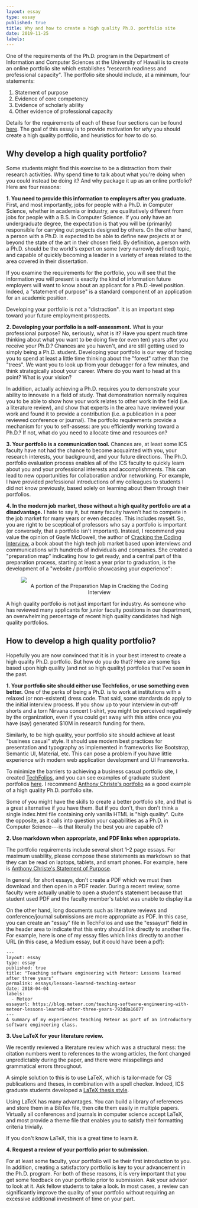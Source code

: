 ```yaml
---
layout: essay
type: essay
published: true
title: Why and how to create a high quality Ph.D. portfolio site
date: 2019-11-25
labels:
---
```


One of the requirements of the Ph.D. program in the Department of Information and Computer Sciences at the University of Hawaii is to create an online portfolio site which establishes "research readiness and professional capacity". The portfolio site should include, at a minimum, four statements:

  1. Statement of purpose
  2. Evidence of core competency
  3. Evidence of scholarly ability
  4. Other evidence of professional capacity

Details for the requirements of each of these four sections can be found [here](http://www.ics.hawaii.edu/welcome/academics/graduate-degree-programs/ph-d-in-ics/#phd-portfolio).   The goal of this essay is to provide motivation for *why* you should create a high quality portfolio, and heuristics for *how* to do so.

## Why develop a high quality portfolio?

Some students might find this exercise to be a distraction from their research activities. Why spend time to talk about what you're doing when you could instead be doing it? And why package it up as an online portfolio? Here are four reasons:

**1. You need to provide this information to employers after you graduate.**  First, and most importantly, jobs for people with a Ph.D. in Computer Science, whether in academia or industry, are qualitatively different from jobs for people with a B.S. in Computer Science. If you only have an undergraduate degree, the expectation is that you will be (primarily) responsible for carrying out projects designed by others. On the other hand, a person with a Ph.D. is expected to be able to define new projects at or beyond the state of the art in their chosen field. By definition, a person with a Ph.D. should be the world's expert on some (very narrowly defined) topic, and capable of quickly becoming a leader in a variety of areas related to the area covered in their dissertation.

If you examine the requirements for the portfolio, you will see that the information you will present is exactly the kind of information future employers will want to know about an applicant for a Ph.D.-level position. Indeed, a "statement of purpose" is a standard component of an application for an academic position.

Developing your portfolio is not a "distraction". It is an important step toward your future employment prospects.

**2. Developing your portfolio is a self-assessment.**  What is your professional purpose?  No, seriously, what is it? Have you spent much time thinking about what you want to be doing five (or even ten) years after you receive your Ph.D.? Chances are you haven't, and are still getting used to simply being a Ph.D. student.  Developing your portfolio is our way of forcing you to spend at least a little time thinking about the "forest" rather than the "trees".  We want you to look up from your debugger for a few minutes, and think strategically about your career.  Where do you want to head at this point? What is your vision?

In addition, actually achieving a Ph.D. requires you to demonstrate your ability to innovate in a field of study.  That demonstration normally requires you to be able to show how your work relates to other work in the field (i.e. a literature review), and show that experts in the area have reviewed your work and found it to provide a contribution (i.e. a publication in a peer reviewed conference or journal).  The portfolio requirements provide a mechanism for you to self-assess: are you efficiently working toward a Ph.D.? If not, what do you need to allocate time and resources on?

**3. Your portfolio is a communication tool.**  Chances are, at least some ICS faculty have not had the chance to become acquainted with you, your research interests, your background, and your future directions.  The Ph.D. portfolio evaluation process enables all of the ICS faculty to quickly learn about you and your professional interests and accomplishments.  This can lead to new opportunities for collaboration and/or networking. For example, I have provided professional introductions of my colleagues to students I did not know previously, based solely on learning about them through their portfolios.

**4. In the modern job market, those without a high quality portfolio are at a disadvantage.** I hate to say it, but many faculty haven't had to compete in the job market for many years or even decades.  This includes myself.  So, you are right to be sceptical of professors who say a portfolio is important (or conversely, that a portfolio isn't important). Instead, I recommend you value the opinion of Gayle McDowell, the author of [Cracking the Coding Interview](http://www.crackingthecodinginterview.com/), a book about the high tech job market based upon interviews and communications with hundreds of individuals and companies.  She created a "preparation map" indicating how to get ready, and a central part of this preparation process, starting at least a year prior to graduation, is the development of a "website / portfolio showcasing your experience":

<figure>
<img class="ui fluid image" src="{{ site.baseurl }}/images/preparation-map.png">
<figcaption style="text-align: center">A portion of the Preparation Map in Cracking the Coding Interview</figcaption>
</figure>

A high quality portfolio is not just important for industry. As someone who has reviewed many applicants for junior faculty positions in our department, an overwhelming percentage of recent high quality candidates had high quality portfolios.

## How to develop a high quality portfolio?

Hopefully you are now convinced that it is in your best interest to create a high quality Ph.D. portfolio.  But how do you do that? Here are some tips based upon high quality (and not so high quality) portfolios that I've seen in the past.

**1. Your portfolio site should either use Techfolios, or use something even better.**  One of the perks of being a Ph.D. is to work at institutions with a relaxed (or non-existent) dress code.  That said, some standards do apply to the initial interview process.  If you show up to your interview in cut-off shorts and a torn Nirvana concert t-shirt, you might be perceived negatively by the organization, even if you could get away with this attire once you have (say) generated $10M in research funding for them.

Similarly, to be high quality, your portfolio site should achieve at least "business casual" style. It should use modern best practices for presentation and typography as implemented in frameworks like Bootstrap, Semantic UI, Material, etc.  This can pose a problem if you have little experience with modern web application development and UI Frameworks.

To minimize the barriers to achieving a business casual portfolio site, I created [TechFolios](http://techfolios.github.io/), and you can see examples of graduate student portfolios [here](https://ics-portfolios.github.io/graduatestudents/). I recommend [Anthony Christe's portfolio](https://anthonyjchriste.github.io/) as a good example of a high quality Ph.D. portfolio site.

Some of you might have the skills to create a better portfolio site, and that is a great alternative if you have them. But if you don't, then don't think a single index.html file containing only vanilla HTML is "high quality".  Quite the opposite, as it calls into question your capabilities as a Ph.D. in Computer Science---is that literally the best you are capable of?

**2. Use markdown when appropriate, and PDF links when appropriate.**

The portfolio requirements include several short 1-2 page essays.  For maximum usability, please compose these statements as markdown so that they can be read on laptops, tablets, and smart phones.  For example, here is [Anthony Christe's Statement of Purpose](https://anthonyjchriste.github.io/essays/statement-of-purpose.html).

In general, for short essays, don't create a PDF which we must then download and then open in a PDF reader.  During a recent review, some faculty were actually unable to open a student's statement because that student used PDF and the faculty member's tablet was unable to display it.a

On the other hand, long documents such as literature reviews and conference/journal submissions are more appropriate as PDF. In this case, you can create an "essay" file in TechFolios and use the "essayurl" field in the header area to indicate that this entry should link directly to another file. For example, here is one of my essay files which links directly to another URL (in this case, a Medium essay, but it could have been a pdf):

```
---
layout: essay
type: essay
published: true
title: "Teaching software engineering with Meteor: Lessons learned after three years"
permalink: essays/lessons-learned-teaching-meteor
date: 2018-04-04
labels:
  - Meteor
essayurl: https://blog.meteor.com/teaching-software-engineering-with-meteor-lessons-learned-after-three-years-793d8a16077
---
A summary of my experiences teaching Meteor as part of an introductory software engineering class.
```

**3. Use LaTeX for your literature review.**

We recently reviewed a literature review which was a structural mess: the citation numbers went to references to the wrong articles, the font changed unpredictably during the paper, and there were misspellings and grammatical errors throughout.

A simple solution to this is to use LaTeX, which is tailor-made for CS publications and theses, in combination with a spell checker. Indeed, ICS graduate students developed a [LaTeX thesis style](https://github.com/rbrewer/latex-uhm-thesis).

Using LaTeX has many advantages. You can build a library of references and store them in a BibTex file, then cite them easily in multiple papers.  Virtually all conferences and journals in computer science accept LaTeX, and most provide a theme file that enables you to satisfy their formatting criteria trivially.

If you don't know LaTeX, this is a great time to learn it.

**4. Request a review of your portfolio prior to submission.**

For at least some faculty, your portfolio will be their first introduction to you.  In addition, creating a satisfactory portfolio is key to your advancement in the Ph.D. program.  For both of these reasons, it is very important that you get some feedback on your portfolio prior to submission.  Ask your advisor to look at it.  Ask fellow students to take a look.  In most cases, a review can significantly improve the quality of your portfolio without requiring an excessive additional investment of time on your part.









